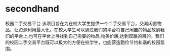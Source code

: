 # secondhand
校园二手交易平台
该项目旨在为在校大学生提供一个二手交易平台，交易闲置物品，让资源利用最大化。在校大学生可以通过我们的平台将自己闲置的物品放到我们的平台上,也可在平台上寻找到自己需要的物品,物美价廉,达到双赢的目的。我们的校园二手交易平台既可以极大的方便在校学生，也能营造勤俭节约和谐的校园氛围。
